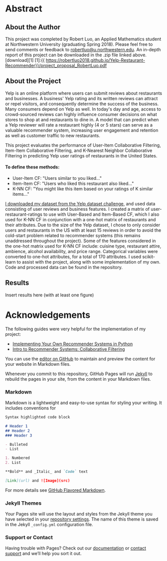 # Abstract

## About the Author
This project was completed by Robert Luo, an Applied Mathematics student at Northwestern University (graduating Spring 2018). Please feel free to send comments or feedback to robertluo@u.northwestern.edu. An in-depth report of this project can be downloaded in the .zip file linked above. [download][1]
[1]:{{ https://robertluo2018.github.io/Yelp-Restaurant-Recommender}}/project_proposal_RobertLuo.pdf

## About the Project
Yelp is an online platform where users can submit reviews about restaurants and businesses. A business' Yelp rating and its written reviews can attract or repel visitors, and consequently determine the success of the business. Many consumers depend on Yelp as well. In today's day and age, access to crowd-sourced reviews can highly influence consumer decisions on what stores to shop at and restaurants to dine in. A model that can predict when a Yelp reviewer will rate a restaurant highly (4 or 5 stars) can serve as a valuable recommender system, increasing user engagement and retention as well as customer traffic to new restaurants.

This project evaluates the performance of User-Item Collaborative Filtering, Item-Item Collaborative Filtering, and K-Nearest Neighbor Collaborative Filtering in predicting Yelp user ratings of restaurants in the United States.

#### To define these methods:
- User-Item CF: "Users similar to you liked..."
- Item-Item CF: "Users who liked this restaurant also liked..."
- K-NN CF: "You might like this item based on your ratings of K similar items..."

[I downloaded my dataset from the Yelp dataset challenge,](https://www.yelp.com/dataset/challenge) and used data consisting of user reviews and business features. I created a matrix of user-restaurant-ratings to use with User-Based and Item-Based CF, which I also used for K-NN CF in conjunction with a one-hot matrix of restaurants and their attributes. Due to the size of the  Yelp dataset, I chose to only consider users and restaurants in the US with at least 15 reviews in order to avoid the cold-start problem related to recommender systems (this remains unaddressed throughout the project). Some of the features considered in the one-hot matrix used for K-NN CF include: cuisine type, restaurant attire, ambience, alcohol availability, and price range. Categorical variables were converted to one-hot attributes, for a total of 170 attributes. I used scikit-learn to assist with the project, along with some implementation of my own. Code and processed data can be found in the repository.

## Results
Insert results here (with at least one figure)




# Acknowledgements
The following guides were very helpful for the implementation of my project:
- [Implementing Your Own Recommender Systems in Python](https://cambridgespark.com/content/tutorials/implementing-your-own-recommender-systems-in-Python/index.html)
- [Intro to Recommender Systems: Collaborative Filtering](http://blog.ethanrosenthal.com/2015/11/02/intro-to-collaborative-filtering/)



You can use the [editor on GitHub](https://github.com/robertluo2018/EECS-349-Final-Project/edit/master/index.md) to maintain and preview the content for your website in Markdown files.

Whenever you commit to this repository, GitHub Pages will run [Jekyll](https://jekyllrb.com/) to rebuild the pages in your site, from the content in your Markdown files.

### Markdown

Markdown is a lightweight and easy-to-use syntax for styling your writing. It includes conventions for

```markdown
Syntax highlighted code block

# Header 1
## Header 2
### Header 3

- Bulleted
- List

1. Numbered
2. List

**Bold** and _Italic_ and `Code` text

[Link](url) and ![Image](src)
```

For more details see [GitHub Flavored Markdown](https://guides.github.com/features/mastering-markdown/).

### Jekyll Themes

Your Pages site will use the layout and styles from the Jekyll theme you have selected in your [repository settings](https://github.com/robertluo2018/EECS-349-Final-Project/settings). The name of this theme is saved in the Jekyll `_config.yml` configuration file.

### Support or Contact

Having trouble with Pages? Check out our [documentation](https://help.github.com/categories/github-pages-basics/) or [contact support](https://github.com/contact) and we’ll help you sort it out.
